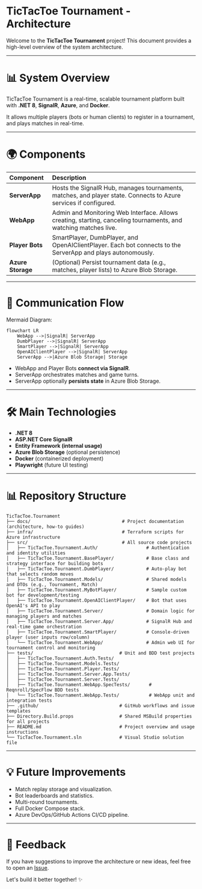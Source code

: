 # TicTacToe Tournament - Architecture

Welcome to the **TicTacToe Tournament** project! This document provides a high-level overview of the system architecture.

---

# 📊 System Overview

TicTacToe Tournament is a real-time, scalable tournament platform built with **.NET 8**, **SignalR**, **Azure**, and **Docker**.

It allows multiple players (bots or human clients) to register in a tournament, and plays matches in real-time.

---

# 🌍 Components

| Component | Description |
|:---|:---|
| **ServerApp** | Hosts the SignalR Hub, manages tournaments, matches, and player state. Connects to Azure services if configured. |
| **WebApp** | Admin and Monitoring Web Interface. Allows creating, starting, canceling tournaments, and watching matches live. |
| **Player Bots** | SmartPlayer, DumbPlayer, and OpenAIClientPlayer. Each bot connects to the ServerApp and plays autonomously. |
| **Azure Storage** | (Optional) Persist tournament data (e.g., matches, player lists) to Azure Blob Storage. |


---

# 🔗 Communication Flow

Mermaid Diagram:

```mermaid
flowchart LR
    WebApp -->|SignalR| ServerApp
    DumbPlayer -->|SignalR| ServerApp
    SmartPlayer -->|SignalR| ServerApp
    OpenAIClientPlayer -->|SignalR| ServerApp
    ServerApp -->|Azure Blob Storage| Storage
```

- WebApp and Player Bots **connect via SignalR**.
- ServerApp orchestrates matches and game turns.
- ServerApp optionally **persists state** in Azure Blob Storage.


---

# 🛠️ Main Technologies

- **.NET 8**
- **ASP.NET Core SignalR**
- **Entity Framework (internal usage)**
- **Azure Blob Storage** (optional persistence)
- **Docker** (containerized deployment)
- **Playwright** (future UI testing)


---

# 📊 Repository Structure

```
TicTacToe.Tournament
├── docs/                                  # Project documentation (architecture, how-to guides)
├── infra/                                 # Terraform scripts for Azure infrastructure
├── src/                                   # All source code projects
│   ├── TicTacToe.Tournament.Auth/                  # Authentication and identity utilities
│   ├── TicTacToe.Tournament.BasePlayer/            # Base class and strategy interface for building bots
│   ├── TicTacToe.Tournament.DumbPlayer/            # Auto-play bot that selects random moves
│   ├── TicTacToe.Tournament.Models/                # Shared models and DTOs (e.g., Tournament, Match)
│   ├── TicTacToe.Tournament.MyBotPlayer/           # Sample custom bot for development/testing
│   ├── TicTacToe.Tournament.OpenAIClientPlayer/    # Bot that uses OpenAI's API to play
│   ├── TicTacToe.Tournament.Server/                # Domain logic for managing players and matches
│   ├── TicTacToe.Tournament.Server.App/            # SignalR Hub and real-time game orchestration
│   ├── TicTacToe.Tournament.SmartPlayer/           # Console-driven player (user inputs row/column)
│   └── TicTacToe.Tournament.WebApp/                # Admin web UI for tournament control and monitoring
├── tests/                                # Unit and BDD test projects
│   ├── TicTacToe.Tournament.Auth.Tests/
│   ├── TicTacToe.Tournament.Models.Tests/
│   ├── TicTacToe.Tournament.Player.Tests/
│   ├── TicTacToe.Tournament.Server.App.Tests/
│   ├── TicTacToe.Tournament.Server.Tests/
│   ├── TicTacToe.Tournament.WebApp.SpecTests/       # Reqnroll/SpecFlow BDD tests
│   └── TicTacToe.Tournament.WebApp.Tests/           # WebApp unit and integration tests
├── .github/                              # GitHub workflows and issue templates
├── Directory.Build.props                 # Shared MSBuild properties for all projects
├── README.md                             # Project overview and usage instructions
└── TicTacToe.Tournament.sln              # Visual Studio solution file
```


---

# 💡 Future Improvements

- Match replay storage and visualization.
- Bot leaderboards and statistics.
- Multi-round tournaments.
- Full Docker Compose stack.
- Azure DevOps/GitHub Actions CI/CD pipeline.


---

# 📢 Feedback

If you have suggestions to improve the architecture or new ideas, feel free to open an [Issue](https://github.com/rzavalik/TicTacToe.Tournament/issues).

Let's build it better together! ✨

